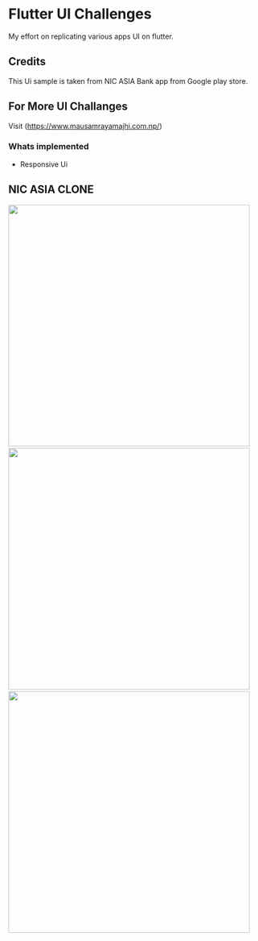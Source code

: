 # Flutter UI Challenges
My effort on replicating various apps UI on flutter.

## Credits
This Ui sample is taken from NIC ASIA Bank app from Google play store.

## For More UI Challanges 
Visit (https://www.mausamrayamajhi.com.np/)

### Whats implemented
 - Responsive Ui

## NIC ASIA CLONE
 <img height="480px" src="screenshots/one.gif">  &nbsp; &nbsp; <img height="480px" src="screenshots/two.jpg">  &nbsp; &nbsp; <img height="480px" src="screenshots/three.jpg">      